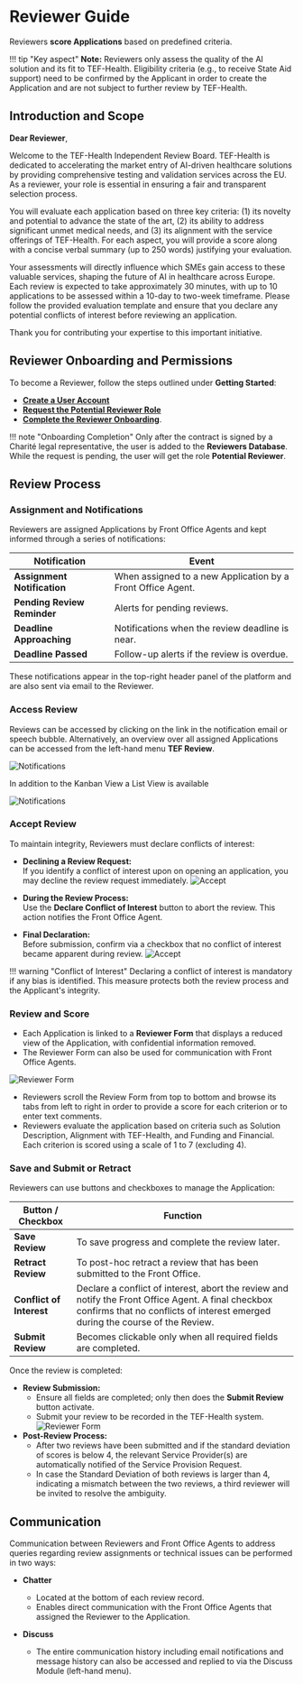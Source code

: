 # Reviewer Guide

Reviewers **score Applications** based on predefined criteria.

!!! tip "Key aspect"
    **Note:** Reviewers only assess the quality of the AI solution and its fit to TEF-Health. Eligibility criteria (e.g., to receive State Aid support) need to be confirmed by the Applicant in order to create the Application and are not subject to further review by TEF-Health.


## Introduction and Scope

**Dear Reviewer**,

Welcome to the TEF-Health Independent Review Board. TEF-Health is dedicated to accelerating the market entry of AI-driven healthcare solutions by providing comprehensive testing and validation services across the EU. As a reviewer, your role is essential in ensuring a fair and transparent selection process.

You will evaluate each application based on three key criteria: (1) its novelty and potential to advance the state of the art, (2) its ability to address significant unmet medical needs, and (3) its alignment with the service offerings of TEF-Health. For each aspect, you will provide a score along with a concise verbal summary (up to 250 words) justifying your evaluation.

Your assessments will directly influence which SMEs gain access to these valuable services, shaping the future of AI in healthcare across Europe. Each review is expected to take approximately 30 minutes, with up to 10 applications to be assessed within a 10-day to two-week timeframe. Please follow the provided evaluation template and ensure that you declare any potential conflicts of interest before reviewing an application.

Thank you for contributing your expertise to this important initiative.

## Reviewer Onboarding and Permissions

To become a Reviewer, follow the steps outlined under **Getting Started**: 

- [**Create a User Account**](accounts.md)  
- [**Request the Potential Reviewer Role**](permissions.md)
- [**Complete the Reviewer Onboarding**](permissions.md#reviewer).

!!! note "Onboarding Completion"
    Only after the contract is signed by a Charité legal representative, the user is added to the **Reviewers Database**. While the request is pending, the user will get the role **Potential Reviewer**.


## Review Process

### Assignment and Notifications

Reviewers are assigned Applications by Front Office Agents and kept informed through a series of notifications:

| **Notification**             | **Event**                                                   |
|------------------------------|-------------------------------------------------------------|
| **Assignment Notification** | When assigned to a new Application by a Front Office Agent. |
| **Pending Review Reminder** | Alerts for pending reviews.                                 |
| **Deadline Approaching**    | Notifications when the review deadline is near.             |
| **Deadline Passed**         | Follow-up alerts if the review is overdue.                  |

These notifications appear in the top-right header panel of the platform and are also sent via email to the Reviewer.

### Access Review

Reviews can be accessed by clicking on the link in the notification email or speech bubble. Alternatively, an overview over all assigned Applications can be accessed from the left-hand menu **TEF Review**.

![Notifications](img/reviewer-workflow-1-notification.png)

In addition to the Kanban View a List View is available

![Notifications](img/reviewer-workflow-list.png)

### Accept Review

To maintain integrity, Reviewers must declare conflicts of interest:

- **Declining a Review Request:**  
  If you identify a conflict of interest upon on opening an application, you may decline the review request immediately. ![Accept](img/reviewer-accept.png)
  
- **During the Review Process:**  
  Use the **Declare Conflict of Interest** button to abort the review. This action notifies the Front Office Agent.

- **Final Declaration:**  
  Before submission, confirm via a checkbox that no conflict of interest became apparent during review. ![Accept](img/reviewer-accept-2.png)

!!! warning "Conflict of Interest"
    Declaring a conflict of interest is mandatory if any bias is identified. This measure protects both the review process and the Applicant's integrity.


### Review and Score

- Each Application is linked to a **Reviewer Form** that displays a reduced view of the Application, with confidential information removed.  
- The Reviewer Form can also be used for communication with Front Office Agents.  

![Reviewer Form](img/reviewer-workflow-2-form.png)

- Reviewers scroll the Review Form from top to bottom and browse its tabs from left to right in order to provide a score for each criterion or to enter text comments.  
- Reviewers evaluate the application based on criteria such as Solution Description, Alignment with TEF-Health, and Funding and Financial. Each criterion is scored using a scale of 1 to 7 (excluding 4).


### Save and Submit or Retract

Reviewers can use buttons and checkboxes to manage the Application:

| **Button / Checkbox**    | **Function**                                                                                                                                                                         |
|--------------------------|--------------------------------------------------------------------------------------------------------------------------------------------------------------------------------------|
| **Save Review**          | To save progress and complete the review later.                                                                                                                                      |
| **Retract Review**       | To post-hoc retract a review that has been submitted to the Front Office.                                                                                                            |
| **Conflict of Interest** | Declare a conflict of interest, abort the review and notify the Front Office Agent. A final checkbox confirms that no conflicts of interest emerged during the course of the Review. |
| **Submit Review**        | Becomes clickable only when all required fields are completed.                                                                                                                       |

Once the review is completed:

- **Review Submission:**
    - Ensure all fields are completed; only then does the **Submit Review** button activate.
    - Submit your review to be recorded in the TEF-Health system. ![Reviewer Form](img/reviewer-submit.png)
- **Post-Review Process:**
    - After two reviews have been submitted and if the standard deviation of scores is below 4, the relevant Service Provider(s) are automatically notified of the Service Provision Request. 
    - In case the Standard Deviation of both reviews is larger than 4, indicating a mismatch between the two reviews, a third reviewer will be invited to resolve the ambiguity.





## Communication

Communication between Reviewers and Front Office Agents to address queries regarding review assignments or technical issues can be performed in two ways:

- **Chatter**  
    - Located at the bottom of each review record.  
    - Enables direct communication with the Front Office Agents that assigned the Reviewer to the Application.  
  
- **Discuss** 
    - The entire communication history including email notifications and message history can also be accessed and replied to via the Discuss Module (left-hand menu).
